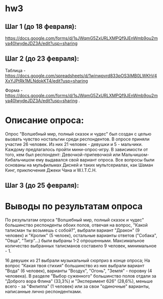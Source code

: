 # hw3
## Шаг 1 (до 18 февраля):  
https://docs.google.com/forms/d/1sJWqmG5ZxURLXMPQf9JEnWmb9ou2mya40lwydeJDZ3A/edit?usp=sharing
## Шаг 2 (до 23 февраля):  
Таблица - https://docs.google.com/spreadsheets/d/1winwpvrd833pOS3iMB0LWKhV4XxYJPtRk1MLNdokKT4/edit?usp=sharing

Форма - https://docs.google.com/forms/d/1sJWqmG5ZxURLXMPQf9JEnWmb9ou2mya40lwydeJDZ3A/edit?usp=sharing . 

# Описание опроса: 
Опрос "Волшебный мир, полный сказок и чудес" был создан с целью вызвать чувство ностальгии среди респондентов. В опросе приняли участие 26 человек. Из них 21 человек - девушки и 5 - мальчики. Каждому предлагалось пройти мини-опрос-игру. В зависимости от того, кем был респондент: Девочкой-припевочкой или Мальчишом-Кибальчишом ему выдавался свой вариант опроса. Все вопросы были основаны на мульфильмах Дисней и таких мультсериалах, как Шаман Кинг, приключения Джеки Чана и W.I.T.C.H. 

## Шаг 3 (до 25 февраля):

# Выводы по результатам опроса
По результатам опроса "Волшебный мир, полный сказок и чудес" большинство респонденты обоих полов, отвечая на вопрос, "Какой талисман ты возьмешь с собой?", выбрали вариант "Дракон" (9 человек) и "Кролик" (5 челоек), остальные варианты ответов ("Собака", "Овца", "Тигр"...) были выбраны 1-2 опрошенными. Максимальное количество выбранных талисманов составило 9 человек, минимальное - 1. 

16 девушек из 21 выбрали музыкальный сюрприз в конце опроса; На вопрос "Какая твоя стихия" большинство из них выбрали вариант "Вода" (6 человек), варианты "Воздух", "Огонь", "Земля" - поровну (4 человека). В разделе "Выбор суженного" большинство полов отдали за "Доброго вора Флина" (33,3%) и "Эксперимент 626" (28,6%), меньше всего - за "Филиппа" (1 человек) или за свои "одиночные" варианты, написанные лично респондентками. 
